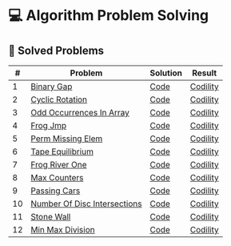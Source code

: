 # 💻 Algorithm Problem Solving

## 📌 Solved Problems
| # | Problem | Solution | Result |
|---|---------|----------|--------|
| 1 | [Binary Gap](https://app.codility.com/programmers/lessons/1-iterations/binary_gap/) | [Code](./Codility/1_BinaryGap.py) | [Codility](https://app.codility.com/demo/results/training5E535T-RC8/) |
| 2 | [Cyclic Rotation](https://app.codility.com/programmers/lessons/2-arrays/cyclic_rotation/) | [Code](./Codility/2_CyclicRotation.py) | [Codility](https://app.codility.com/demo/results/training9APJJ4-5VG/) |
| 3 | [Odd Occurrences In Array](https://app.codility.com/programmers/lessons/2-arrays/odd_occurrences_in_array/) | [Code](./Codility/3_OddOccurrencesInArray.py) | [Codility](https://app.codility.com/demo/results/trainingSA2U9F-H2T/) |
| 4 | [Frog Jmp](https://app.codility.com/programmers/lessons/3-time_complexity/frog_jmp/) | [Code](./Codility/4_FrogJmp.py) | [Codility](https://app.codility.com/demo/results/training4D6VVV-ZTK/) |
| 5 | [Perm Missing Elem](https://app.codility.com/programmers/lessons/3-time_complexity/perm_missing_elem/) | [Code](./Codility/5_PermMissingElem.py) | [Codility](https://app.codility.com/demo/results/trainingJQNAHH-RMG/) |
| 6 | [Tape Equilibrium](https://app.codility.com/programmers/lessons/3-time_complexity/tape_equilibrium/) | [Code](./Codility/6_TapeEquilibrium.py) | [Codility](https://app.codility.com/demo/results/trainingWG6WZE-FXP/) |
| 7 | [Frog River One](https://app.codility.com/programmers/lessons/4-counting_elements/frog_river_one/) | [Code](./Codility/7_FrogRiverOne.py) | [Codility](https://app.codility.com/demo/results/training3EQEXT-PB5/) |
| 8 | [Max Counters](https://app.codility.com/programmers/lessons/4-counting_elements/max_counters/) | [Code](./Codility/8_MaxCounters.py) | [Codility](https://app.codility.com/demo/results/trainingWJPHE3-HA7/) |
| 9 | [Passing Cars](https://app.codility.com/programmers/lessons/5-prefix_sums/passing_cars/) | [Code](./Codility/9_PassingCars.py) | [Codility](https://app.codility.com/demo/results/training3U95Z8-2NE/) |
| 10 | [Number Of Disc Intersections](https://app.codility.com/programmers/lessons/6-sorting/number_of_disc_intersections/) | [Code](./Codility/10_NumberOfDiscIntersections.py) | [Codility](https://app.codility.com/demo/results/trainingC38T7W-HV7/) |
| 11 | [Stone Wall](https://app.codility.com/programmers/lessons/7-stacks_and_queues/stone_wall/) | [Code](./Codility/11_StoneWall.py) | [Codility](https://app.codility.com/demo/results/trainingNJ9S44-NYK/) |
| 12 | [Min Max Division](https://app.codility.com/programmers/lessons/14-binary_search_algorithm/min_max_division/) | [Code](./Codility/12_MinMaxDivision.py) | [Codility](https://app.codility.com/demo/results/trainingZKD7EF-DUX/) |